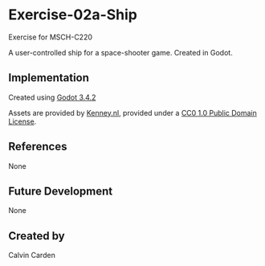 # Exercise-02a-Ship

Exercise for MSCH-C220

A user-controlled ship for a space-shooter game. Created in Godot.

## Implementation

Created using [Godot 3.4.2](https://godotengine.org/download)

Assets are provided by [Kenney.nl](https://kenney.nl/assets/space-shooter-extension), provided under a [CC0 1.0 Public Domain License](https://creativecommons.org/publicdomain/zero/1.0/).

## References
None

## Future Development
None

## Created by
Calvin Carden
